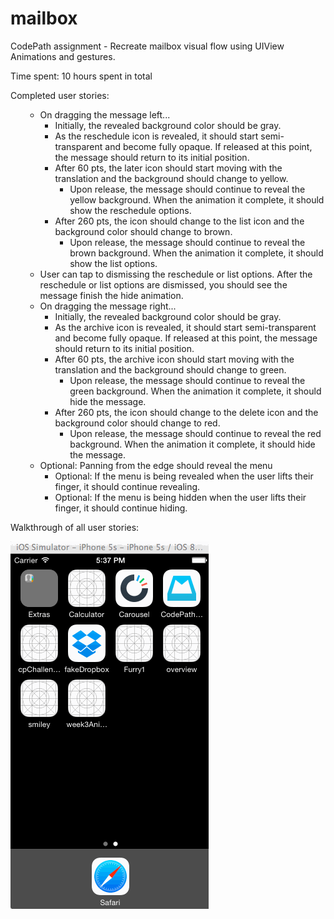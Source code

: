 # mailbox

CodePath assignment - Recreate mailbox visual flow using UIView Animations and gestures.

Time spent: 10 hours spent in total

Completed user stories:
<ul>
<ul>
<li>On dragging the message left...

<ul>
<li>Initially, the revealed background color should be gray.</li>
<li>As the reschedule icon is revealed, it should start semi-transparent and become fully opaque. If released at this point, the message should return to its initial position.</li>
<li>After 60 pts, the later icon should start moving with the translation and the background should change to yellow.

<ul>
<li>Upon release, the message should continue to reveal the yellow background. When the animation it complete, it should show the reschedule options.</li>
</ul></li>
<li>After 260 pts, the icon should change to the list icon and the background color should change to brown.

<ul>
<li>Upon release, the message should continue to reveal the brown background. When the animation it complete, it should show the list options.</li>
</ul></li>
</ul></li>
<li>User can tap to dismissing the reschedule or list options. After the reschedule or list options are dismissed, you should see the message finish the hide animation.</li>
<li>On dragging the message right...

<ul>
<li>Initially, the revealed background color should be gray.</li>
<li>As the archive icon is revealed, it should start semi-transparent and become fully opaque. If released at this point, the message should return to its initial position.</li>
<li>After 60 pts, the archive icon should start moving with the translation and the background should change to green.

<ul>
<li>Upon release, the message should continue to reveal the green background. When the animation it complete, it should hide the message.</li>
</ul></li>
<li>After 260 pts, the icon should change to the delete icon and the background color should change to red.

<ul>
<li>Upon release, the message should continue to reveal the red background. When the animation it complete, it should hide the message.</li>
</ul></li>
</ul></li>
<li>Optional: Panning from the edge should reveal the menu

<ul>
<li>Optional: If the menu is being revealed when the user lifts their finger, it should continue revealing.</li>
<li>Optional: If the menu is being hidden when the user lifts their finger, it should continue hiding.</li>
</ul></li>

</ul>

</ul>


Walkthrough of all user stories:


![gif walkthrough](mailboxWalkthrough.gif)
